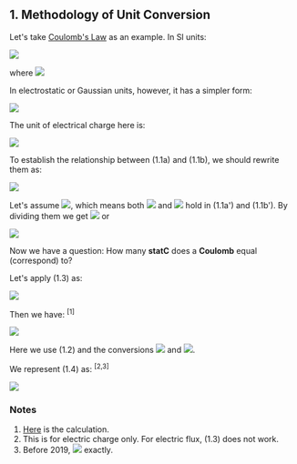 ## 1. Methodology of Unit Conversion

Let's take [Coulomb's Law](https://en.wikipedia.org/wiki/Coulomb%27s_law) as an example. In SI units:

<img src="https://latex.codecogs.com/gif.latex?F=\frac{q_1q_2}{4\pi\varepsilon_0r^2}\quad(1.1\text{a})">

where <img src="https://latex.codecogs.com/gif.latex?\varepsilon_0=8.854\;187\;8128(13){\times}10^{-12}\text{C}^2/\text{Nm}^2">

In electrostatic or Gaussian units, however, it has a simpler form:

<img src="https://latex.codecogs.com/gif.latex?F=\frac{q_1q_2}{r^2}\quad(1.1\text{b})">

The unit of electrical charge here is:

<img src="https://latex.codecogs.com/gif.latex?1\;\text{statC}=1\;\text{dyn}^{1/2}\text{cm}\quad(1.2)">

To establish the relationship between (1.1a) and (1.1b), we should rewrite them as:

<img src="https://latex.codecogs.com/gif.latex?\begin{cases}F=\dfrac{q^\text{SI}_1q^\text{SI}_2}{4\pi\varepsilon_0r^2}&(1.1\text{a}')\\[1em]F=\dfrac{q^\text{G}_1q^\text{G}_2}{r^2}&(1.1\text{b}')\end{cases}">

Let's assume <img src="https://latex.codecogs.com/gif.latex?q^\text{SI}=kq^\text{G}">, which means both <img src="https://latex.codecogs.com/gif.latex?q^\text{SI}_1=kq^\text{G}_1"> and <img src="https://latex.codecogs.com/gif.latex?q^\text{SI}_2=kq^\text{G}_2"> hold in (1.1a') and (1.1b'). By dividing them we get <img src="https://latex.codecogs.com/gif.latex?k=\sqrt{4\pi\varepsilon_0}"> or

<img src="https://latex.codecogs.com/gif.latex?q^\text{SI}=\sqrt{4\pi\varepsilon_0}q^\text{G}\quad(1.3)">

Now we have a question: How many **statC** does a **Coulomb** equal (correspond) to?

Let's apply (1.3) as:

<img src="https://latex.codecogs.com/gif.latex?1\;\text{C}=\sqrt{4\pi\varepsilon_0}\;x\;\text{statC}\quad(1.4)">

Then we have: <sup>[1]</sup>

<img src="https://latex.codecogs.com/gif.latex?{x=\frac{1\;\text{C}}{\sqrt{4\pi\varepsilon_0}\;\text{statC}}=\frac{1\;\text{C}}{\sqrt{4\pi{\times}8.8541878128(13){\times}10^{-12}\text{C}^2/\text{Nm}^2}\;\text{dyn}^{1/2}\text{cm}}=\dots=2997924580.82(23)}">

Here we use (1.2) and the conversions <img src="https://latex.codecogs.com/gif.latex?1\;\text{dyn}=10^{-5}\text{N}"> and <img src="https://latex.codecogs.com/gif.latex?1\;\text{cm}=10^{-2}\text{m}">.

We represent (1.4) as: <sup>[2,3]</sup>

<img src="https://latex.codecogs.com/gif.latex?1\;\text{C}\overset{\frown}=2997924580.82(23)\;\text{statC}">

### Notes

1. [Here](uncertainties/coulomb.py) is the calculation.
2. This is for electric charge only. For electric flux, (1.3) does not work. 
3. Before 2019, <img src="https://latex.codecogs.com/gif.latex?1\;\text{C}\overset{\frown}=2997924580\;\text{statC}"> exactly.